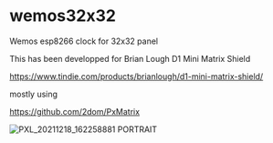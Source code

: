# wemos32x32
Wemos esp8266 clock for 32x32 panel

This has been developped for Brian Lough D1 Mini Matrix Shield

https://www.tindie.com/products/brianlough/d1-mini-matrix-shield/

mostly using

https://github.com/2dom/PxMatrix


![PXL_20211218_162258881 PORTRAIT](https://user-images.githubusercontent.com/1763447/147770723-6149dd99-442b-45d2-8d57-0e44245da829.jpg)
